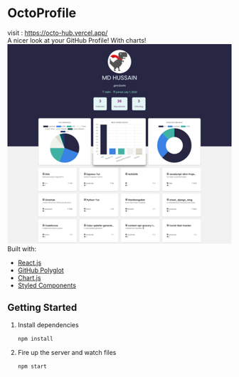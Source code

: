 # OctoProfile
visit : https://octo-hub.vercel.app/ 
<br>
A nicer look at your GitHub Profile! With charts!
<br>
![demo](https://github.com/HUSS41N/OctoHub/blob/main/static/Capture.PNG)
Built with:

- [React.js](https://reactjs.org/)
- [GitHub Polyglot](https://github.com/IonicaBizau/node-gh-polyglot)
- [Chart.js](https://www.chartjs.org/)
- [Styled Components](https://www.styled-components.com/)

## Getting Started

1. Install dependencies

   ```bash
   npm install
   ```

2. Fire up the server and watch files

   ```bash
   npm start
   ```
